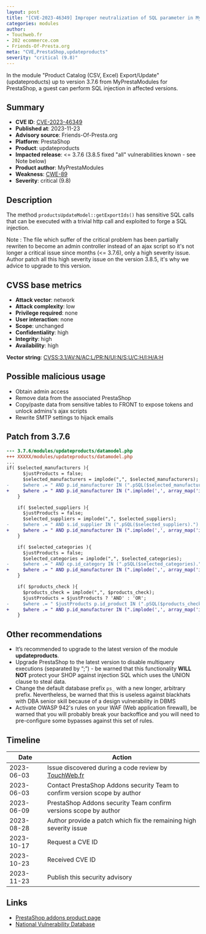 ```yaml
---
layout: post
title: "[CVE-2023-46349] Improper neutralization of SQL parameter in MyPrestaModules - Product Catalog (CSV, Excel) Export/Update module for PrestaShop"
categories: modules
author:
- Touchweb.fr
- 202 ecommerce.com
- Friends-Of-Presta.org
meta: "CVE,PrestaShop,updateproducts"
severity: "critical (9.8)"
---
```


In the module "Product Catalog (CSV, Excel) Export/Update" (updateproducts) up to version 3.7.6 from MyPrestaModules for PrestaShop, a guest can perform SQL injection in affected versions.

## Summary

* **CVE ID**: [CVE-2023-46349](https://cve.mitre.org/cgi-bin/cvename.cgi?name=CVE-2023-46349)
* **Published at**: 2023-11-23
* **Advisory source**: Friends-Of-Presta.org
* **Platform**: PrestaShop
* **Product**: updateproducts
* **Impacted release**: <= 3.7.6 (3.8.5 fixed "all" vulnerabilities known - see Note below)
* **Product author**: MyPrestaModules
* **Weakness**: [CWE-89](https://cwe.mitre.org/data/definitions/89.html)
* **Severity**: critical (9.8)

## Description

The method `productsUpdateModel::getExportIds()` has sensitive SQL calls that can be executed with a trivial http call and exploited to forge a SQL injection.

Note : The file which suffer of the critical problem has been partially rewriten to become an admin controller instead of an ajax script so it's not longer a critical issue since months (<= 3.7.6), only a high severity issue. Author patch all this high severity issue on the version 3.8.5, it's why we advice to upgrade to this version.

## CVSS base metrics

* **Attack vector**: network
* **Attack complexity**: low
* **Privilege required**: none
* **User interaction**: none
* **Scope**: unchanged
* **Confidentiality**: high
* **Integrity**: high
* **Availability**: high

**Vector string**: [CVSS:3.1/AV:N/AC:L/PR:N/UI:N/S:U/C:H/I:H/A:H](https://nvd.nist.gov/vuln-metrics/cvss/v3-calculator?vector=AV:N/AC:L/PR:N/UI:N/S:U/C:H/I:H/A:H)

## Possible malicious usage

* Obtain admin access
* Remove data from the associated PrestaShop
* Copy/paste data from sensitive tables to FRONT to expose tokens and unlock admins's ajax scripts
* Rewrite SMTP settings to hijack emails


## Patch from 3.7.6

```diff
--- 3.7.6/modules/updateproducts/datamodel.php
+++ XXXXX/modules/updateproducts/datamodel.php
...
if( $selected_manufacturers ){
      $justProducts = false;
      $selected_manufacturers = implode(",", $selected_manufacturers);
-     $where .= " AND p.id_manufacturer IN (".pSQL($selected_manufacturers).") ";
+     $where .= " AND p.id_manufacturer IN (".implode(',', array_map('intval', explode(',', $selected_manufacturers))).") ";
    }

    if( $selected_suppliers ){
      $justProducts = false;
      $selected_suppliers = implode(",", $selected_suppliers);
-     $where .= " AND s.id_supplier IN (".pSQL($selected_suppliers).") ";
+     $where .= " AND p.id_manufacturer IN (".implode(',', array_map('intval', explode(',', $selected_suppliers))).") ";
    }

    if( $selected_categories ){
      $justProducts = false;
      $selected_categories = implode(",", $selected_categories);
-     $where .= " AND cp.id_category IN (".pSQL($selected_categories).") ";
+     $where .= " AND p.id_manufacturer IN (".implode(',', array_map('intval', explode(',', $selected_categories))).") ";
    }

    if( $products_check ){
      $products_check = implode(",", $products_check);
      $justProducts = $justProducts ? 'AND' : 'OR';
-     $where .= " $justProducts p.id_product IN (".pSQL($products_check).") ";
+     $where .= " AND p.id_manufacturer IN (".implode(',', array_map('intval', explode(',', $products_check))).") ";
    }
```

## Other recommendations

* It’s recommended to upgrade to the latest version of the module **updateproducts**.
* Upgrade PrestaShop to the latest version to disable multiquery executions (separated by “;”) - be warned that this functionality **WILL NOT** protect your SHOP against injection SQL which uses the UNION clause to steal data.
* Change the default database prefix `ps_` with a new longer, arbitrary prefix. Nevertheless, be warned that this is useless against blackhats with DBA senior skill because of a design vulnerability in DBMS
* Activate OWASP 942's rules on your WAF (Web application firewall), be warned that you will probably break your backoffice and you will need to pre-configure some bypasses against this set of rules.


## Timeline

| Date | Action |
|--|--|
| 2023-06-03 | Issue discovered during a code review by [TouchWeb.fr](https://www.touchweb.fr) |
| 2023-06-03 | Contact PrestaShop Addons security Team to confirm version scope by author |
| 2023-06-09 | PrestaShop Addons security Team confirm versions scope by author |
| 2023-08-28 | Author provide a patch which fix the remaining high severity issue |
| 2023-10-17 | Request a CVE ID |
| 2023-10-23 | Received CVE ID |
| 2023-11-23 | Publish this security advisory |


## Links

* [PrestaShop addons product page](https://addons.prestashop.com/en/data-import-export/17611-product-catalog-csv-excel-export-update.html)
* [National Vulnerability Database](https://nvd.nist.gov/vuln/detail/CVE-2023-46349)
